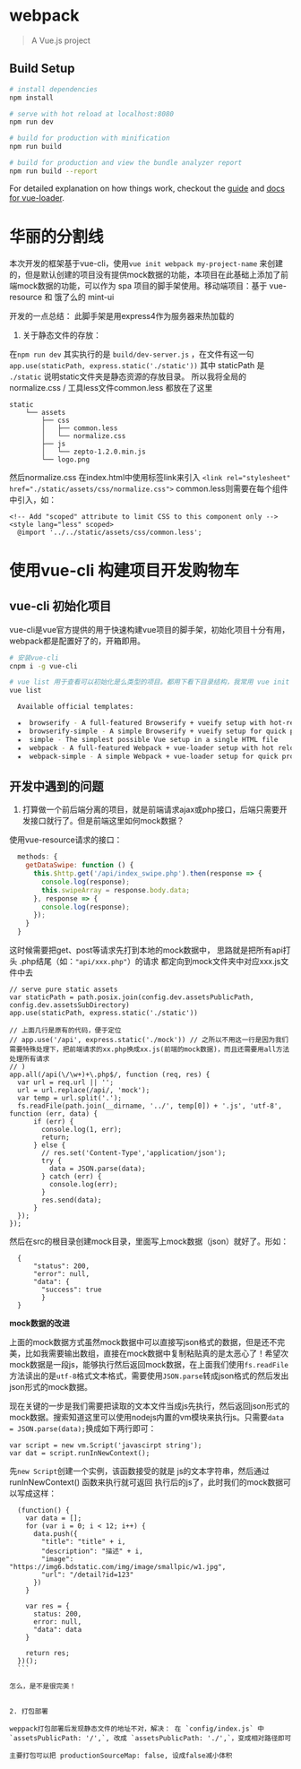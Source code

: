 # webpack

> A Vue.js project

## Build Setup

``` bash
# install dependencies
npm install

# serve with hot reload at localhost:8080
npm run dev

# build for production with minification
npm run build

# build for production and view the bundle analyzer report
npm run build --report
```

For detailed explanation on how things work, checkout the [guide](http://vuejs-templates.github.io/webpack/) and [docs for vue-loader](http://vuejs.github.io/vue-loader).


# 华丽的分割线

本次开发的框架基于vue-cli，使用`vue init webpack my-project-name` 来创建的，但是默认创建的项目没有提供mock数据的功能，本项目在此基础上添加了前端mock数据的功能，可以作为 spa 项目的脚手架使用。移动端项目：基于 vue-resource 和 饿了么的 mint-ui

开发的一点总结：
此脚手架是用express4作为服务器来热加载的
1. 关于静态文件的存放：

在`npm run dev` 其实执行的是 `build/dev-server.js` ，在文件有这一句`app.use(staticPath, express.static('./static'))` 其中 staticPath 是 `./static` 说明static文件夹是静态资源的存放目录。
所以我将全局的normalize.css / 工具less文件common.less 都放在了这里

```
static
    └── assets
        ├── css
        │   ├── common.less
        │   └── normalize.css
        ├── js
        │   └── zepto-1.2.0.min.js
        └── logo.png
```

然后normalize.css  在index.html中使用标签link来引入 `<link rel="stylesheet" href="./static/assets/css/normalize.css">`
common.less则需要在每个组件中引入，如：

```
<!-- Add "scoped" attribute to limit CSS to this component only -->
<style lang="less" scoped>
  @import '../../static/assets/css/common.less';
```


# 使用vue-cli 构建项目开发购物车

## vue-cli 初始化项目
vue-cli是vue官方提供的用于快速构建vue项目的脚手架，初始化项目十分有用，webpack都是配置好了的，开箱即用。

```bash
# 安装vue-cli
cnpm i -g vue-cli

# vue list 用于查看可以初始化是么类型的项目。都用下看下目录结构，我常用 vue init webpack my-project-name
vue list

  Available official templates:

  ★  browserify - A full-featured Browserify + vueify setup with hot-reload, linting & unit testing.
  ★  browserify-simple - A simple Browserify + vueify setup for quick prototyping.
  ★  simple - The simplest possible Vue setup in a single HTML file
  ★  webpack - A full-featured Webpack + vue-loader setup with hot reload, linting, testing & css extraction.
  ★  webpack-simple - A simple Webpack + vue-loader setup for quick prototyping.
```

## 开发中遇到的问题

1. 打算做一个前后端分离的项目，就是前端请求ajax或php接口，后端只需要开发接口就行了。但是前端这里如何mock数据？

  使用vue-resource请求的接口：

  ```js
    methods: {
      getDataSwipe: function () {
        this.$http.get('/api/index_swipe.php').then(response => {
          console.log(response);
          this.swipeArray = response.body.data;
        }, response => {
          console.log(response);
        });
      }
    }
  ```

  这时候需要把get、post等请求先打到本地的mock数据中，
  思路就是把所有api打头 .php结尾（如：`"api/xxx.php"`）的请求 都定向到mock文件夹中对应xxx.js文件中去

  ```
  // serve pure static assets
  var staticPath = path.posix.join(config.dev.assetsPublicPath, config.dev.assetsSubDirectory)
  app.use(staticPath, express.static('./static'))

  // 上面几行是原有的代码，便于定位
  // app.use('/api', express.static('./mock')) // 之所以不用这一行是因为我们需要特殊处理下，把前端请求的xx.php换成xx.js(前端的mock数据)，而且还需要用all方法处理所有请求
  // )
  app.all(/api(\/\w+)+\.php$/, function (req, res) {
    var url = req.url || '';
    url = url.replace(/api/, 'mock');
    var temp = url.split('.');
    fs.readFile(path.join(__dirname, '../', temp[0]) + '.js', 'utf-8', function (err, data) {
        if (err) {
          console.log(1, err);
          return;
        } else {
          // res.set('Content-Type','application/json');
          try {
            data = JSON.parse(data);
          } catch (err) {
            console.log(err);
          }
          res.send(data);
        }
    });
  });
  ```

  然后在src的根目录创建mock目录，里面写上mock数据（json）就好了。形如：

  ```
    {
        "status": 200,
        "error": null,
        "data": {
          "success": true
          }
    }
  ```

  **mock数据的改进**

  上面的mock数据方式虽然mock数据中可以直接写json格式的数据，但是还不完美，比如我需要输出数组，直接在mock数据中复制粘贴真的是太恶心了！希望次mock数据是一段js，能够执行然后返回mock数据，在上面我们使用`fs.readFile`方法读出的是`utf-8`格式文本格式，需要使用`JSON.parse`转成json格式的然后发出json形式的mock数据。

  现在关键的一步是我们需要把读取的文本文件当成js先执行，然后返回json形式的mock数据。搜索知道这里可以使用nodejs内置的vm模块来执行js。只需要`data = JSON.parse(data);`换成如下两行即可：

  ```
var script = new vm.Script('javascirpt string');
var dat = script.runInNewContext();
```

  先`new Script`创建一个实例，该函数接受的就是 js的文本字符串，然后通过 runInNewContext() 函数来执行就可返回 执行后的js了，此时我们的mock数据可以写成这样：

  ```
    (function() {
      var data = [];
      for (var i = 0; i < 12; i++) {
        data.push({
          "title": "title" + i,
          "description": "描述" + i,
          "image": "https://img6.bdstatic.com/img/image/smallpic/w1.jpg",
          "url": "/detail?id=123"
        })
      }

      var res = {
        status: 200,
        error: null,
        "data": data
      }

      return res;
    })();
    ```

  怎么，是不是很完美！


2. 打包部署

  weppack打包部署后发现静态文件的地址不对，解决： 在 `config/index.js` 中 `assetsPublicPath: '/',`, 改成 `assetsPublicPath: './',`，变成相对路径即可

  主要打包可以把 productionSourceMap: false, 设成false减小体积


